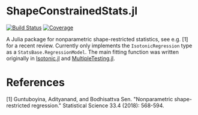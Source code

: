 # ShapeConstrainedStats.jl


[![Build Status](https://github.com/nignatiadis/ShapeConstrainedStats.jl/actions/workflows/CI.yml/badge.svg?branch=main)](https://github.com/nignatiadis/ShapeConstrainedStats.jl/actions/workflows/CI.yml?query=branch%3Amain)
[![Coverage](https://codecov.io/gh/nignatiadis/ShapeConstrainedStats.jl/branch/main/graph/badge.svg)](https://codecov.io/gh/nignatiadis/ShapeConstrainedStats.jl)


A Julia package for nonparametric shape-restricted statistics, see e.g. [1] for a recent review. Currently only implements the `IsotonicRegression` type as a `StatsBase.RegressionModel`. The main fitting function was written originally in [Isotonic.jl](https://github.com/ajtulloch/Isotonic.jl) and [MultipleTesting.jl](https://github.com/juliangehring/MultipleTesting.jl).

# References

[1] Guntuboyina, Adityanand, and Bodhisattva Sen. "Nonparametric shape-restricted regression." Statistical Science 33.4 (2018): 568-594.
